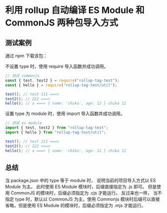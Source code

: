 # 利用 rollup 自动编译 ES Module 和 CommonJS 两种包导入方式

## 测试案例
通过 npm 下载该包：

不设置 type 时，使用 require 导入函数并成功调用。

```js
// 测试 commonjs 
const { test, test2 } = require("rollup-tag-test");
const { hello } = require("rollup-tag-test/util");

test(); // test 111 ===>
test2(); // 222 ===>
hello(); // a ===> { name: 'chiko', age: 12 } chiko 12
```

设置 type 为 module 时，使用 import 导入函数并成功调用。

```js
// 测试 es module
import { test, test2 } from "rollup-tag-test";
import { hello } from "rollup-tag-test/util";

test(); // test 111 ===>
test2(); // 222 ===>
hello(); // a ===> { name: 'chiko', age: 12 } chiko 12
```

## 总结
当 package.json 中的 type 等于 module 时， 说明当前的项目导入方式以 ES Module 为主。
此时使用 ES Module 模块时，后缀直接指定为 .js 即可。 但是使用 CommonJS 的模块时，后缀必须指定为 .cjs 才能运行。
反过来也一样， 当不指定 type 时，默认以 CommonJS 为主，使用 Commonjs 模块时后缀可以直接省略，但是使用 ES Module 的模块时，后缀必须指定为 .mjs 才能运行。
